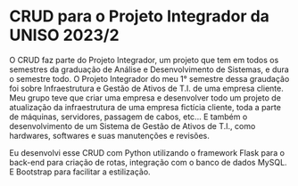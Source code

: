 # CRUD para o Projeto Integrador da UNISO 2023/2
O CRUD faz parte do Projeto Integrador, um projeto que tem em todos os semestres da graduação de Análise e Desenvolvimento de Sistemas, e dura o semestre todo.
O Projeto Integrador do meu 1° semestre dessa graudação foi sobre Infraestrutura e Gestão de Ativos de T.I. de uma empresa cliente. 
Meu grupo teve que criar uma empresa e desenvolver todo um projeto de atualização da infraestrutura de uma empresa fictícia cliente, toda a parte de máquinas, servidores, passagem de cabos, etc... 
E também o desenvolvimento de um Sistema de Gestão de Ativos de T.I., como hardwares, softwares e suas manutenções e revisões. 

Eu desenvolvi esse CRUD com Python utilizando o framework Flask para o back-end para criação de rotas, integração com o banco de dados MySQL. E Bootstrap para facilitar a estilização.
